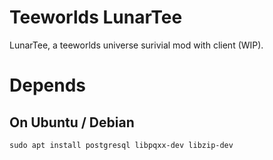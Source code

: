Teeworlds LunarTee
=========

LunarTee, a teeworlds universe surivial mod with client (WIP).

Depends
=======
On Ubuntu / Debian
-------
    sudo apt install postgresql libpqxx-dev libzip-dev
